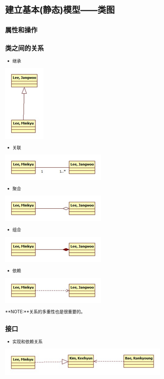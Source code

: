 # 建立基本(静态)模型——类图

## 属性和操作

## 类之间的关系

- 继承

![class-generalization](class_generalization.jpg)

- 关联

![association](association.jpg)

- 聚合

![aggregation](aggregation.jpg)

- 组合

![composition](composition.jpg)

- 依赖

![dependency](dependency.jpg)

**NOTE:**关系的多重性也是很重要的。

## 接口

- 实现和依赖关系

![interface](interface.jpg)
